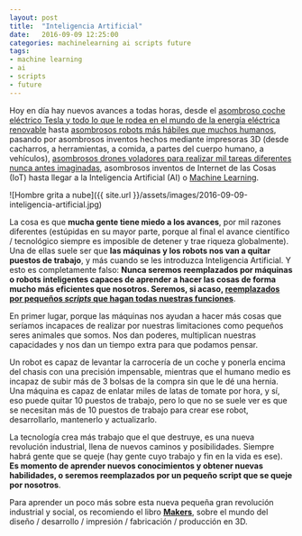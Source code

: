 ```yaml
---
layout: post
title:  "Inteligencia Artificial"
date:   2016-09-09 12:25:00
categories: machinelearning ai scripts future
tags:
- machine learning
- ai
- scripts
- future
---
```


Hoy en día hay nuevos avances a todas horas, desde el [asombroso coche eléctrico Tesla y todo lo que le rodea en el mundo de la energía eléctrica renovable](https://www.tesla.com/en_EU/) hasta [asombrosos robots más hábiles que muchos humanos](https://youtu.be/6zpuHr7t8xI), pasando por asombrosos inventos hechos mediante impresoras 3D (desde cacharros, a herramientas, a comida, a partes del cuerpo humano, a vehículos), [asombrosos drones voladores para realizar mil tareas diferentes nunca antes imaginadas](https://www.tecnocarreteras.es/tag/dron/), asombrosos inventos de Internet de las Cosas (IoT) hasta llegar a la Inteligencia Artificial (AI) o [Machine Learning](https://cloud.google.com/blog/big-data/2016/08/how-a-japanese-cucumber-farmer-is-using-deep-learning-and-tensorflow).

![Hombre grita a nube]({{ site.url }}/assets/images/2016-09-09-inteligencia-artificial.jpg)

La cosa es que **mucha gente tiene miedo a los avances**, por mil razones diferentes (estúpidas en su mayor parte, porque al final el avance científico / tecnológico siempre es imposible de detener y trae riqueza globalmente). Una de ellas suele ser que **las máquinas y los robots nos van a quitar puestos de trabajo**, y más cuando se les introduzca Inteligencia Artificial. Y esto es completamente falso: **Nunca seremos reemplazados por máquinas o robots inteligentes capaces de aprender a hacer las cosas de forma mucho más eficientes que nosotros. Seremos, si acaso, [reemplazados por pequeños _scripts_ que hagan todas nuestras funciones](http://thenextweb.com/shareables/2015/11/25/this-man-is-a-genius/)**.

En primer lugar, porque las máquinas nos ayudan a hacer más cosas que seríamos incapaces de realizar por nuestras limitaciones como pequeños seres animales que somos. Nos dan poderes, multiplican nuestras capacidades y nos dan un tiempo extra para que podamos pensar. 

Un robot es capaz de levantar la carrocería de un coche y ponerla encima del chasis con una precisión impensable, mientras que el humano medio es incapaz de subir más de 3 bolsas de la compra sin que le dé una hernia. Una máquina es capaz de enlatar miles de latas de tomate por hora, y sí, eso puede quitar 10 puestos de trabajo, pero lo que no se suele ver es que se necesitan más de 10 puestos de trabajo para crear ese robot, desarrollarlo, mantenerlo y actualizarlo. 

La tecnología crea más trabajo que el que destruye, es una nueva revolución industrial, llena de nuevos caminos y posibilidades. Siempre habrá gente que se queje (hay gente cuyo trabajo y fin en la vida es ese). **Es momento de aprender nuevos conocimientos y obtener nuevas habilidades, o seremos reemplazados por un pequeño script que se queje por nosotros**.

Para aprender un poco más sobre esta nueva pequeña gran revolución industrial y social, os recomiendo el libro **[Makers](http://amzn.to/2c40F3u)**, sobre el mundo del diseño / desarrollo / impresión / fabricación / producción en 3D.